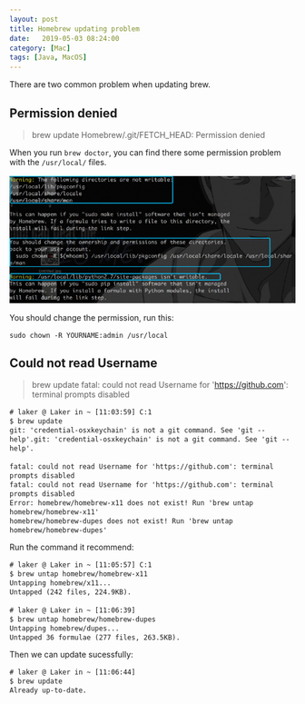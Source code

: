 ```yaml
---
layout: post
title: Homebrew updating problem
date:   2019-05-03 08:24:00
category: [Mac]
tags: [Java, MacOS]
---
```



There are two common problem when updating brew.

<!--more-->

## Permission denied
> brew update Homebrew/.git/FETCH_HEAD: Permission denied

When you run `brew doctor`, you can find there some permission problem with the `/usr/local/` files.

![image](https://raw.githubusercontent.com/aomine-sama/px/master/common/19050301.jpg)

You should change the permission, run this:

    sudo chown -R YOURNAME:admin /usr/local


## Could not read Username

> brew update fatal: could not read Username for 'https://github.com': terminal prompts disabled

```
# laker @ Laker in ~ [11:03:59] C:1
$ brew update
git: 'credential-osxkeychain' is not a git command. See 'git --help'.git: 'credential-osxkeychain' is not a git command. See 'git --help'.

fatal: could not read Username for 'https://github.com': terminal prompts disabled
fatal: could not read Username for 'https://github.com': terminal prompts disabled
Error: homebrew/homebrew-x11 does not exist! Run 'brew untap homebrew/homebrew-x11'
homebrew/homebrew-dupes does not exist! Run 'brew untap homebrew/homebrew-dupes'
```


Run the command it recommend:

```
# laker @ Laker in ~ [11:05:57] C:1
$ brew untap homebrew/homebrew-x11
Untapping homebrew/x11...
Untapped (242 files, 224.9KB).

# laker @ Laker in ~ [11:06:39]
$ brew untap homebrew/homebrew-dupes
Untapping homebrew/dupes...
Untapped 36 formulae (277 files, 263.5KB).
```

Then we can update sucessfully:

```
# laker @ Laker in ~ [11:06:44]
$ brew update
Already up-to-date.
```